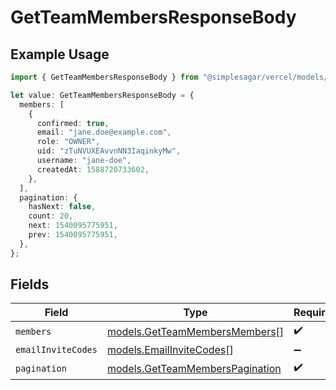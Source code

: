 # GetTeamMembersResponseBody

## Example Usage

```typescript
import { GetTeamMembersResponseBody } from "@simplesagar/vercel/models/getteammembersop.js";

let value: GetTeamMembersResponseBody = {
  members: [
    {
      confirmed: true,
      email: "jane.doe@example.com",
      role: "OWNER",
      uid: "zTuNVUXEAvvnNN3IaqinkyMw",
      username: "jane-doe",
      createdAt: 1588720733602,
    },
  ],
  pagination: {
    hasNext: false,
    count: 20,
    next: 1540095775951,
    prev: 1540095775951,
  },
};
```

## Fields

| Field                                                                    | Type                                                                     | Required                                                                 | Description                                                              |
| ------------------------------------------------------------------------ | ------------------------------------------------------------------------ | ------------------------------------------------------------------------ | ------------------------------------------------------------------------ |
| `members`                                                                | [models.GetTeamMembersMembers](../models/getteammembersmembers.md)[]     | :heavy_check_mark:                                                       | N/A                                                                      |
| `emailInviteCodes`                                                       | [models.EmailInviteCodes](../models/emailinvitecodes.md)[]               | :heavy_minus_sign:                                                       | N/A                                                                      |
| `pagination`                                                             | [models.GetTeamMembersPagination](../models/getteammemberspagination.md) | :heavy_check_mark:                                                       | N/A                                                                      |